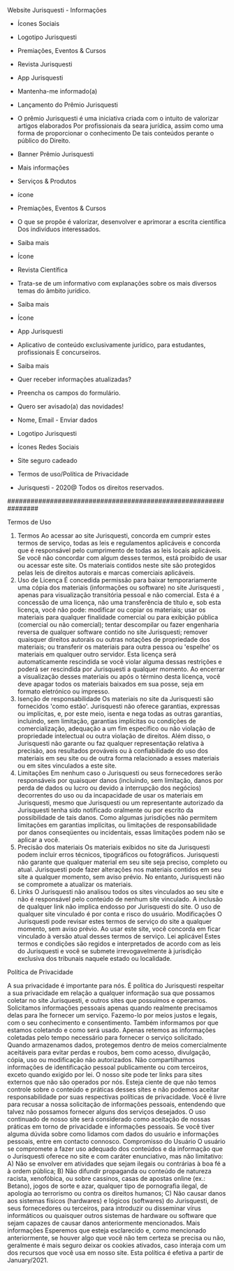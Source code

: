 Website Jurisquesti - Informações

- Ícones Sociais
- Logotipo Jurisquesti
- Premiações, Eventos & Cursos
- Revista Jurisquesti
- App Jurisquesti
- Mantenha-me informado(a)

- Lançamento do Prêmio Jurisquesti
- O prêmio Jurisquesti é uma iniciativa criada com o intuito de valorizar artigos elaborados
  Por profissionais da seara jurídica, assim como uma forma de proporcionar o conhecimento
  De tais conteúdos perante o público do Direito.
- Banner Prêmio Jurisquesti
- Mais informações

- Serviços & Produtos
- ícone
- Premiações, Eventos & Cursos
- O que se propõe é valorizar, desenvolver e aprimorar a escrita científica 
  Dos indivíduos interessados.
- Saiba mais
- Ícone
- Revista Científica
- Trata-se de um informativo com explanações sobre os mais diversos temas do âmbito jurídico.
- Saiba mais
- Ícone
- App Jurisquesti
- Aplicativo de conteúdo exclusivamente jurídico, para estudantes, profissionais
  E concurseiros.
- Saiba mais

- Quer receber informações atualizadas?
- Preencha os campos do formulário.
- Quero ser avisado(a) das novidades!
- Nome, Email - Enviar dados

- Logotipo Jurisquesti
- Ícones Redes Sociais
- Site seguro cadeado
- Termos de uso/Política de Privacidade
- Jurisquesti - 2020@ Todos os direitos reservados.

################################################################

Termos de Uso
1. Termos
Ao acessar ao site Jurisquesti, concorda em cumprir estes termos de serviço, todas as leis e regulamentos aplicáveis ​​e concorda que é responsável pelo cumprimento de todas as leis locais aplicáveis. Se você não concordar com algum desses termos, está proibido de usar ou acessar este site. Os materiais contidos neste site são protegidos pelas leis de direitos autorais e marcas comerciais aplicáveis.
2. Uso de Licença
É concedida permissão para baixar temporariamente uma cópia dos materiais (informações ou software) no site Jurisquesti , apenas para visualização transitória pessoal e não comercial. Esta é a concessão de uma licença, não uma transferência de título e, sob esta licença, você não pode: 
modificar ou copiar os materiais; 
usar os materiais para qualquer finalidade comercial ou para exibição pública (comercial ou não comercial); 
tentar descompilar ou fazer engenharia reversa de qualquer software contido no site Jurisquesti; 
remover quaisquer direitos autorais ou outras notações de propriedade dos materiais; ou 
transferir os materiais para outra pessoa ou 'espelhe' os materiais em qualquer outro servidor.
Esta licença será automaticamente rescindida se você violar alguma dessas restrições e poderá ser rescindida por Jurisquesti a qualquer momento. Ao encerrar a visualização desses materiais ou após o término desta licença, você deve apagar todos os materiais baixados em sua posse, seja em formato eletrónico ou impresso.
3. Isenção de responsabilidade
Os materiais no site da Jurisquesti são fornecidos 'como estão'. Jurisquesti não oferece garantias, expressas ou implícitas, e, por este meio, isenta e nega todas as outras garantias, incluindo, sem limitação, garantias implícitas ou condições de comercialização, adequação a um fim específico ou não violação de propriedade intelectual ou outra violação de direitos.
Além disso, o Jurisquesti não garante ou faz qualquer representação relativa à precisão, aos resultados prováveis ​​ou à confiabilidade do uso dos materiais em seu site ou de outra forma relacionado a esses materiais ou em sites vinculados a este site.
4. Limitações
Em nenhum caso o Jurisquesti ou seus fornecedores serão responsáveis ​​por quaisquer danos (incluindo, sem limitação, danos por perda de dados ou lucro ou devido a interrupção dos negócios) decorrentes do uso ou da incapacidade de usar os materiais em Jurisquesti, mesmo que Jurisquesti ou um representante autorizado da Jurisquesti tenha sido notificado oralmente ou por escrito da possibilidade de tais danos. Como algumas jurisdições não permitem limitações em garantias implícitas, ou limitações de responsabilidade por danos conseqüentes ou incidentais, essas limitações podem não se aplicar a você.
5. Precisão dos materiais
Os materiais exibidos no site da Jurisquesti podem incluir erros técnicos, tipográficos ou fotográficos. Jurisquesti não garante que qualquer material em seu site seja preciso, completo ou atual. Jurisquesti pode fazer alterações nos materiais contidos em seu site a qualquer momento, sem aviso prévio. No entanto, Jurisquesti não se compromete a atualizar os materiais.
6. Links
O Jurisquesti não analisou todos os sites vinculados ao seu site e não é responsável pelo conteúdo de nenhum site vinculado. A inclusão de qualquer link não implica endosso por Jurisquesti do site. O uso de qualquer site vinculado é por conta e risco do usuário.
Modificações
O Jurisquesti pode revisar estes termos de serviço do site a qualquer momento, sem aviso prévio. Ao usar este site, você concorda em ficar vinculado à versão atual desses termos de serviço.
Lei aplicável
Estes termos e condições são regidos e interpretados de acordo com as leis do Jurisquesti e você se submete irrevogavelmente à jurisdição exclusiva dos tribunais naquele estado ou localidade.

Política de Privacidade

A sua privacidade é importante para nós. É política do Jurisquesti respeitar a sua privacidade em relação a qualquer informação sua que possamos coletar no site Jurisquesti, e outros sites que possuímos e operamos.
Solicitamos informações pessoais apenas quando realmente precisamos delas para lhe fornecer um serviço. Fazemo-lo por meios justos e legais, com o seu conhecimento e consentimento. Também informamos por que estamos coletando e como será usado.
Apenas retemos as informações coletadas pelo tempo necessário para fornecer o serviço solicitado. Quando armazenamos dados, protegemos dentro de meios comercialmente aceitáveis ​​para evitar perdas e roubos, bem como acesso, divulgação, cópia, uso ou modificação não autorizados.
Não compartilhamos informações de identificação pessoal publicamente ou com terceiros, exceto quando exigido por lei.
O nosso site pode ter links para sites externos que não são operados por nós. Esteja ciente de que não temos controle sobre o conteúdo e práticas desses sites e não podemos aceitar responsabilidade por suas respectivas políticas de privacidade.
Você é livre para recusar a nossa solicitação de informações pessoais, entendendo que talvez não possamos fornecer alguns dos serviços desejados.
O uso continuado de nosso site será considerado como aceitação de nossas práticas em torno de privacidade e informações pessoais. Se você tiver alguma dúvida sobre como lidamos com dados do usuário e informações pessoais, entre em contacto connosco.
Compromisso do Usuário
O usuário se compromete a fazer uso adequado dos conteúdos e da informação que o Jurisquesti oferece no site e com caráter enunciativo, mas não limitativo:
A) Não se envolver em atividades que sejam ilegais ou contrárias à boa fé a à ordem pública;
B) Não difundir propaganda ou conteúdo de natureza racista, xenofóbica, ou sobre cassinos, casas de apostas online (ex.: Betano), jogos de sorte e azar, qualquer tipo de pornografia ilegal, de apologia ao terrorismo ou contra os direitos humanos;
C) Não causar danos aos sistemas físicos (hardwares) e lógicos (softwares) do Jurisquesti, de seus fornecedores ou terceiros, para introduzir ou disseminar vírus informáticos ou quaisquer outros sistemas de hardware ou software que sejam capazes de causar danos anteriormente mencionados.
Mais informações
Esperemos que esteja esclarecido e, como mencionado anteriormente, se houver algo que você não tem certeza se precisa ou não, geralmente é mais seguro deixar os cookies ativados, caso interaja com um dos recursos que você usa em nosso site.
Esta política é efetiva a partir de January/2021.